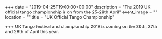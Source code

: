 +++
date = "2019-04-25T19:00:00+00:00"
description = "The 2019 UK official tango championship is on from the 25–28th April"
event_image = ""
location = ""
title = "UK Official Tango Championship"

+++
UK Tango festival and championship 2019 is coming on the 26th, 27th and 28th of April this year.